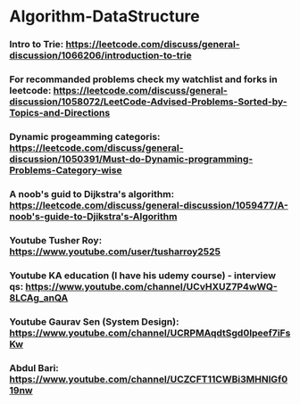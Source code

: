 # Algorithm-DataStructure

### Intro to Trie: https://leetcode.com/discuss/general-discussion/1066206/introduction-to-trie
### For recommanded problems check my watchlist and forks in leetcode: https://leetcode.com/discuss/general-discussion/1058072/LeetCode-Advised-Problems-Sorted-by-Topics-and-Directions
### Dynamic progeamming categoris: https://leetcode.com/discuss/general-discussion/1050391/Must-do-Dynamic-programming-Problems-Category-wise
### A noob's guid to Dijkstra's algorithm: https://leetcode.com/discuss/general-discussion/1059477/A-noob's-guide-to-Djikstra's-Algorithm
### Youtube Tusher Roy: https://www.youtube.com/user/tusharroy2525
### Youtube KA education (I have his udemy course) - interview qs: https://www.youtube.com/channel/UCvHXUZ7P4wWQ-8LCAg_anQA
### Youtube Gaurav Sen (System Design): https://www.youtube.com/channel/UCRPMAqdtSgd0Ipeef7iFsKw
### Abdul Bari: https://www.youtube.com/channel/UCZCFT11CWBi3MHNlGf019nw
